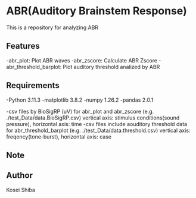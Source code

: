 # ABR(Auditory Brainstem Response)
This is a repository for analyzing ABR

## Features
-abr_plot: Plot ABR waves
-abr_zscore: Calculate ABR Zscore
-abr_threshold_barplot: Plot auditory threshold analized by ABR

## Requirements
-Python 3.11.3
-matplotlib 3.8.2
-numpy 1.26.2
-pandas 2.0.1

-csv files by BioSigRP (uV) for abr_plot and abr_zscore (e.g. ./test_Data/data.BioSigRP.csv)
vertical axis: stimulus conditions(sound pressure), horizontal axis: time
-csv files include aouditory threshold data for abr_threshold_barplot (e.g. ./test_Data/data.threshold.csv)
vertical axis: freqency(tone-burst), horizontal axis: case

## Note


## Author
Kosei Shiba
